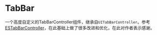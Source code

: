 # TabBar
一个高度自定义的TabBarController组件，继承自`UITabBarController`。参考[
ESTabBarController](https://github.com/eggswift/ESTabBarController)，在此基础上做了很多改进和优化，在此对作者表示感谢。
